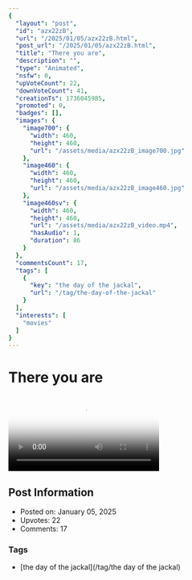 ```yaml
---
{
  "layout": "post",
  "id": "azx22zB",
  "url": "/2025/01/05/azx22zB.html",
  "post_url": "/2025/01/05/azx22zB.html",
  "title": "There you are",
  "description": "",
  "type": "Animated",
  "nsfw": 0,
  "upVoteCount": 22,
  "downVoteCount": 41,
  "creationTs": 1736045985,
  "promoted": 0,
  "badges": [],
  "images": {
    "image700": {
      "width": 460,
      "height": 460,
      "url": "/assets/media/azx22zB_image700.jpg"
    },
    "image460": {
      "width": 460,
      "height": 460,
      "url": "/assets/media/azx22zB_image460.jpg"
    },
    "image460sv": {
      "width": 460,
      "height": 460,
      "url": "/assets/media/azx22zB_video.mp4",
      "hasAudio": 1,
      "duration": 86
    }
  },
  "commentsCount": 17,
  "tags": [
    {
      "key": "the day of the jackal",
      "url": "/tag/the-day-of-the-jackal"
    }
  ],
  "interests": [
    "movies"
  ]
}
---
```


# There you are

<video controls playsinline loop poster="/assets/media/azx22zB_image460.jpg">
  <source src="/assets/media/azx22zB_video.mp4" type="video/mp4">
  Your browser does not support the video tag.
</video>

## Post Information

- Posted on: January 05, 2025
- Upvotes: 22
- Comments: 17

### Tags

- [the day of the jackal](/tag/the day of the jackal)
